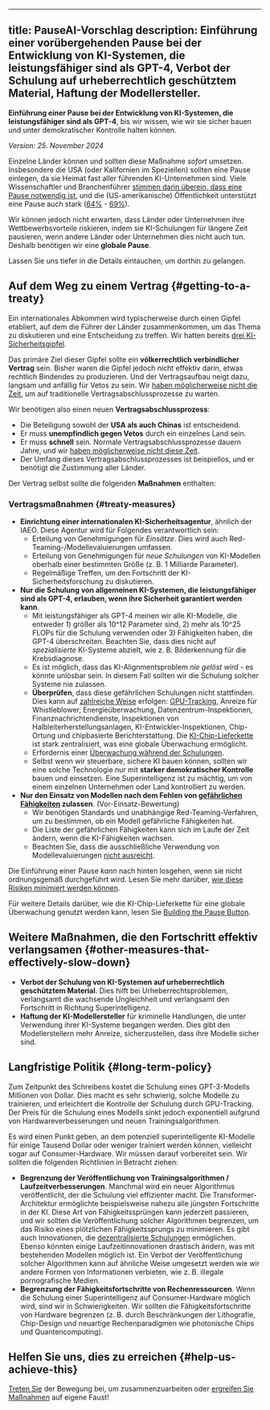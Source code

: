 

---
title: PauseAI-Vorschlag
description: Einführung einer vorübergehenden Pause bei der Entwicklung von KI-Systemen, die leistungsfähiger sind als GPT-4, Verbot der Schulung auf urheberrechtlich geschütztem Material, Haftung der Modellersteller.
---
**Einführung einer Pause bei der Entwicklung von KI-Systemen, die leistungsfähiger sind als GPT-4**, bis wir wissen, wie wir sie sicher bauen und unter demokratischer Kontrolle halten können.

_Version: 25. November 2024_

Einzelne Länder können und sollten diese Maßnahme _sofort_ umsetzen.
Insbesondere die USA (oder Kalifornien im Speziellen) sollten eine Pause einlegen, da sie Heimat fast aller führenden KI-Unternehmen sind.
Viele Wissenschaftler und Branchenführer [stimmen darin überein, dass eine Pause notwendig ist](https://futureoflife.org/open-letter/pause-giant-ai-experiments/), und die (US-amerikanische) Öffentlichkeit unterstützt eine Pause auch stark ([64%](https://www.campaignforaisafety.org/usa-ai-x-risk-perception-tracker/) - [69%](https://today.yougov.com/topics/technology/survey-results/daily/2023/04/03/ad825/2)).

Wir können jedoch nicht erwarten, dass Länder oder Unternehmen ihre Wettbewerbsvorteile riskieren, indem sie KI-Schulungen für längere Zeit pausieren, wenn andere Länder oder Unternehmen dies nicht auch tun.
Deshalb benötigen wir eine **globale Pause**.

Lassen Sie uns tiefer in die Details eintauchen, um dorthin zu gelangen.

## Auf dem Weg zu einem Vertrag {#getting-to-a-treaty}

Ein internationales Abkommen wird typischerweise durch einen Gipfel etabliert, auf dem die Führer der Länder zusammenkommen, um das Thema zu diskutieren und eine Entscheidung zu treffen.
Wir hatten bereits [drei KI-Sicherheitsgipfel](/summit).

Das primäre Ziel dieser Gipfel sollte ein **völkerrechtlich verbindlicher Vertrag** sein.
Bisher waren die Gipfel jedoch nicht effektiv darin, etwas rechtlich Bindendes zu produzieren.
Und der Vertragsaufbau neigt dazu, langsam und anfällig für Vetos zu sein.
Wir [haben möglicherweise nicht die Zeit](/urgency), um auf traditionelle Vertragsabschlussprozesse zu warten.

Wir benötigen also einen neuen **Vertragsabschlussprozess**:

- Die Beteiligung sowohl der **USA als auch Chinas** ist entscheidend.
- Er muss **unempfindlich gegen Vetos** durch ein einzelnes Land sein.
- Er muss **schnell** sein. Normale Vertragsabschlussprozesse dauern Jahre, und wir [haben möglicherweise nicht diese Zeit](/urgency).
- Der Umfang dieses Vertragsabschlussprozesses ist beispiellos, und er benötigt die Zustimmung aller Länder.

Der Vertrag selbst sollte die folgenden **Maßnahmen** enthalten:

### Vertragsmaßnahmen {#treaty-measures}

- **Einrichtung einer internationalen KI-Sicherheitsagentur**, ähnlich der IAEO. Diese Agentur wird für Folgendes verantwortlich sein:
  - Erteilung von Genehmigungen für _Einsätze_. Dies wird auch Red-Teaming-/Modellevaluierungen umfassen.
  - Erteilung von Genehmigungen für _neue Schulungen_ von KI-Modellen oberhalb einer bestimmten Größe (z. B. 1 Milliarde Parameter).
  - Regelmäßige Treffen, um den Fortschritt der KI-Sicherheitsforschung zu diskutieren.
- **Nur die Schulung von allgemeinen KI-Systemen, die leistungsfähiger sind als GPT-4, erlauben, wenn ihre Sicherheit garantiert werden kann**.
  - Mit leistungsfähiger als GPT-4 meinen wir alle KI-Modelle, die entweder 1) größer als 10^12 Parameter sind, 2) mehr als 10^25 FLOPs für die Schulung verwenden oder 3) Fähigkeiten haben, die GPT-4 überschreiten. Beachten Sie, dass dies nicht auf _spezialisierte_ KI-Systeme abzielt, wie z. B. Bilderkennung für die Krebsdiagnose.
  - Es ist möglich, dass das KI-Alignmentsproblem _nie gelöst wird_ - es könnte unlösbar sein. In diesem Fall sollten wir die Schulung solcher Systeme nie zulassen.
  - **Überprüfen**, dass diese gefährlichen Schulungen nicht stattfinden. Dies kann auf [zahlreiche Weise](https://arxiv.org/abs/2408.16074) erfolgen: [GPU-Tracking](https://arxiv.org/abs/2303.11341), Anreize für Whistleblower, Energieüberwachung, Datenzentrum-Inspektionen, Finanznachrichtendienste, Inspektionen von Halbleiterherstellungsanlagen, KI-Entwickler-Inspektionen, Chip-Ortung und chipbasierte Berichterstattung. Die [KI-Chip-Lieferkette](https://www.governance.ai/post/computing-power-and-the-governance-of-ai) ist stark zentralisiert, was eine globale Überwachung ermöglicht.
  - Erfordernis einer [Überwachung während der Schulungen](https://www.alignmentforum.org/posts/Zfk6faYvcf5Ht7xDx/compute-thresholds-proposed-rules-to-mitigate-risk-of-a-lab).
  - Selbst wenn wir steuerbare, sichere KI bauen können, sollten wir eine solche Technologie nur mit **starker demokratischer Kontrolle** bauen und einsetzen. Eine Superintelligenz ist zu mächtig, um von einem einzelnen Unternehmen oder Land kontrolliert zu werden.
- **Nur den Einsatz von Modellen nach dem Fehlen von [gefährlichen Fähigkeiten](/dangerous-capabilities) zulassen**. (Vor-Einsatz-Bewertung)
  - Wir benötigen Standards und unabhängige Red-Teaming-Verfahren, um zu bestimmen, ob ein Modell gefährliche Fähigkeiten hat.
  - Die Liste der gefährlichen Fähigkeiten kann sich im Laufe der Zeit ändern, wenn die KI-Fähigkeiten wachsen.
  - Beachten Sie, dass die ausschließliche Verwendung von Modellevaluierungen [nicht ausreicht](/4-levels-of-ai-regulation).

Die Einführung einer Pause _kann_ nach hinten losgehen, wenn sie nicht ordnungsgemäß durchgeführt wird.
Lesen Sie mehr darüber, [wie diese Risiken minimiert werden können](/mitigating-pause-failures).

Für weitere Details darüber, wie die KI-Chip-Lieferkette für eine globale Überwachung genutzt werden kann, lesen Sie [Building the Pause Button](/building-the-pause-button).

## Weitere Maßnahmen, die den Fortschritt effektiv verlangsamen {#other-measures-that-effectively-slow-down}

- **Verbot der Schulung von KI-Systemen auf urheberrechtlich geschütztem Material**. Dies hilft bei Urheberrechtsproblemen, verlangsamt die wachsende Ungleichheit und verlangsamt den Fortschritt in Richtung Superintelligenz.
- **Haftung der KI-Modellersteller** für kriminelle Handlungen, die unter Verwendung ihrer KI-Systeme begangen werden. Dies gibt den Modellerstellern mehr Anreize, sicherzustellen, dass ihre Modelle sicher sind.

## Langfristige Politik {#long-term-policy}

Zum Zeitpunkt des Schreibens kostet die Schulung eines GPT-3-Modells Millionen von Dollar.
Dies macht es sehr schwierig, solche Modelle zu trainieren, und erleichtert die Kontrolle der Schulung durch GPU-Tracking.
Der Preis für die Schulung eines Modells sinkt jedoch exponentiell aufgrund von Hardwareverbesserungen und neuen Trainingsalgorithmen.

Es wird einen Punkt geben, an dem potenziell superintelligente KI-Modelle für einige Tausend Dollar oder weniger trainiert werden können, vielleicht sogar auf Consumer-Hardware.
Wir müssen darauf vorbereitet sein.
Wir sollten die folgenden Richtlinien in Betracht ziehen:

- **Begrenzung der Veröffentlichung von Trainingsalgorithmen / Laufzeitverbesserungen**. Manchmal wird ein neuer Algorithmus veröffentlicht, der die Schulung viel effizienter macht. Die Transformer-Architektur ermöglichte beispielsweise nahezu alle jüngsten Fortschritte in der KI. Diese Art von Fähigkeitssprüngen kann jederzeit passieren, und wir sollten die Veröffentlichung solcher Algorithmen begrenzen, um das Risiko eines plötzlichen Fähigkeitssprungs zu minimieren. Es gibt auch Innovationen, die [dezentralisierte Schulungen](https://www.primeintellect.ai/blog/opendiloco) ermöglichen. Ebenso könnten einige Laufzeitinnovationen drastisch ändern, was mit bestehenden Modellen möglich ist. Ein Verbot der Veröffentlichung solcher Algorithmen kann auf ähnliche Weise umgesetzt werden wie wir andere Formen von Informationen verbieten, wie z. B. illegale pornografische Medien.
- **Begrenzung der Fähigkeitsfortschritte von Rechenressourcen**. Wenn die Schulung einer Superintelligenz auf Consumer-Hardware möglich wird, sind wir in Schwierigkeiten. Wir sollten die Fähigkeitsfortschritte von Hardware begrenzen (z. B. durch Beschränkungen der Lithografie, Chip-Design und neuartige Rechenparadigmen wie photonische Chips und Quantencomputing).

## Helfen Sie uns, dies zu erreichen {#help-us-achieve-this}

[Treten Sie](/join) der Bewegung bei, um zusammenzuarbeiten oder [ergreifen Sie Maßnahmen](/action) auf eigene Faust!